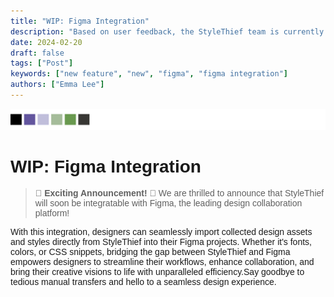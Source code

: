 ```yaml
---
title: "WIP: Figma Integration"
description: "Based on user feedback, the StyleThief team is currently working on integrating our extension with Figma."
date: 2024-02-20
draft: false
tags: ["Post"]
keywords: ["new feature", "new", "figma", "figma integration"]
authors: ["Emma Lee"]
---
```


<style>
body {
    font-family: "Trebuchet MS", Helvetica, sans-serif;
}
</style>

![Image](new-feature-heading.svg)

# WIP: Figma Integration

> <b>🎉 Exciting Announcement! 🎉</b>
We are thrilled to announce that StyleThief will soon be integratable with Figma, the leading design collaboration platform!

With this integration, designers can seamlessly import collected design assets and styles directly from StyleThief into their Figma projects. Whether it's fonts, colors, or CSS snippets, bridging the gap between StyleThief and Figma empowers designers to streamline their workflows, enhance collaboration, and bring their creative visions to life with unparalleled efficiency.Say goodbye to tedious manual transfers and hello to a seamless design experience.
